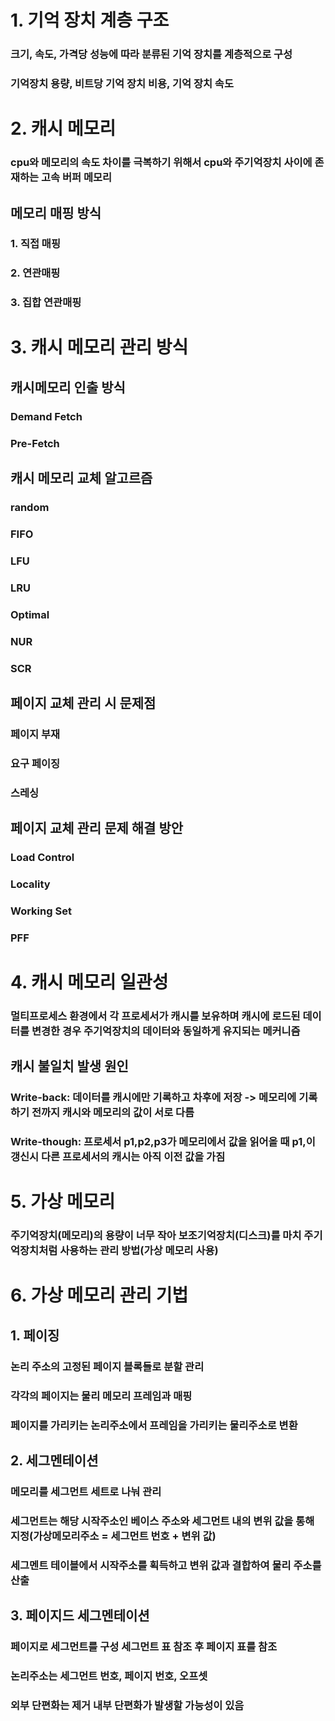 # 1. 기억 장치 계층 구조
### 크기, 속도, 가격당 성능에 따라 분류된 기억 장치를 계층적으로 구성
### 기억장치 용량, 비트당 기억 장치 비용, 기억 장치 속도

# 2. 캐시 메모리
### cpu와 메모리의 속도 차이를 극복하기 위해서 cpu와 주기억장치 사이에 존재하는 고속 버퍼 메모리
## 메모리 매핑 방식
### 1. 직접 매핑
### 2. 연관매핑
### 3. 집합 연관매핑
# 3. 캐시 메모리 관리 방식
## 캐시메모리 인출 방식
### Demand Fetch
### Pre-Fetch
## 캐시 메모리 교체 알고르즘
### random
### FIFO
### LFU
### LRU
### Optimal
### NUR
### SCR
## 페이지 교체 관리 시 문제점
### 페이지 부재
### 요구 페이징
### 스레싱

## 페이지 교체 관리 문제 해결 방안
### Load Control
### Locality
### Working Set
### PFF
# 4. 캐시 메모리 일관성
### 멀티프로세스 환경에서 각 프로세서가 캐시를 보유하며 캐시에 로드된 데이터를 변경한 경우 주기억장치의 데이터와 동일하게 유지되는 메커니즘
## 캐시 불일치 발생 원인
### Write-back: 데이터를 캐시에만 기록하고 차후에 저장 -> 메모리에 기록하기 전까지 캐시와 메모리의 값이 서로 다름
### Write-though: 프로세서 p1,p2,p3가 메모리에서 값을 읽어올 때 p1,이 갱신시 다른 프로세서의 캐시는 아직 이전 값을 가짐

# 5. 가상 메모리
### 주기억장치(메모리)의 용량이 너무 작아 보조기억장치(디스크)를 마치 주기억장치처럼 사용하는 관리 방법(가상 메모리 사용)
# 6. 가상 메모리 관리 기법
## 1. 페이징
### 논리 주소의 고정된 페이지 블록들로 분할 관리
### 각각의 페이지는 물리 메모리 프레임과 매핑
### 페이지를 가리키는 논리주소에서 프레임을 가리키는 물리주소로 변환
## 2. 세그멘테이션
### 메모리를 세그먼트 세트로 나눠 관리
### 세그먼트는 해당 시작주소인 베이스 주소와 세그먼트 내의 변위 값을 통해 지정(가상메모리주소 = 세그먼트 번호 + 변위 값)
### 세그멘트 테이블에서 시작주소를 획득하고 변위 값과 결합하여 물리 주소를 산출
## 3. 페이지드 세그멘테이션
### 페이지로 세그먼트를 구성 세그먼트 표 참조 후 페이지 표를 참조
### 논리주소는 세그먼트 번호, 페이지 번호, 오프셋
### 외부 단편화는 제거 내부 단편화가 발생할 가능성이 있음
